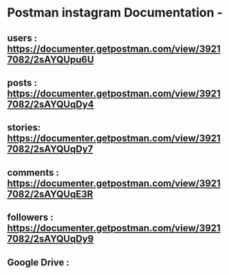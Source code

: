 # Postman instagram Documentation -
## users : https://documenter.getpostman.com/view/39217082/2sAYQUpu6U

## posts : https://documenter.getpostman.com/view/39217082/2sAYQUqDy4

## stories: https://documenter.getpostman.com/view/39217082/2sAYQUqDy7

## comments : https://documenter.getpostman.com/view/39217082/2sAYQUqE3R

## followers : https://documenter.getpostman.com/view/39217082/2sAYQUqDy9

## Google Drive : 
